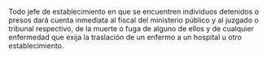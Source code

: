 Todo jefe de establecimiento en que se encuentren individuos detenidos o presos dará cuenta inmediata al fiscal del ministerio público y al juzgado o tribunal respectivo, de la muerte o fuga de alguno de ellos y de cualquier enfermedad que exija la traslación de un enfermo a un hospital u otro establecimiento.
